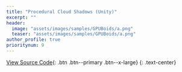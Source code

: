 ```yaml
---
title: "Procedural Cloud Shadows (Unity)"
excerpt: ""
header:
  image: "assets/images/samples/GPUBoids/a.png"
  teaser: "assets/images/samples/GPUBoids/a.png"
author_profile: true
prioritynum: 9
---
```


[View Source Code](https://github.com/Otaviopeixoto1/Project-Howl/tree/main/Assets/CloudRenderer){: .btn .btn--primary .btn--x-large}
{: .text-center}

